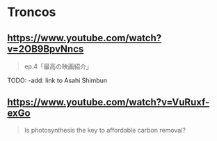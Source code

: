 # Troncos

## https://www.youtube.com/watch?v=2OB9BpvNncs

> ep.4「最高の映画紹介」

TODO: -add: link to Asahi Shimbun

## https://www.youtube.com/watch?v=VuRuxf-exGo 

> Is photosynthesis the key to affordable carbon removal? 
